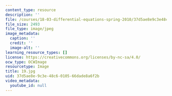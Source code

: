 ```yaml
---
content_type: resource
description: ''
file: /courses/18-03-differential-equations-spring-2010/37d5ae8e9c3e48c6010566dade8a6f2b_19.jpg
file_size: 2493
file_type: image/jpeg
image_metadata:
  caption: ''
  credit: ''
  image-alt: ''
learning_resource_types: []
license: https://creativecommons.org/licenses/by-nc-sa/4.0/
ocw_type: OCWImage
resourcetype: Image
title: 19.jpg
uid: 37d5ae8e-9c3e-48c6-0105-66dade8a6f2b
video_metadata:
  youtube_id: null
---
```

